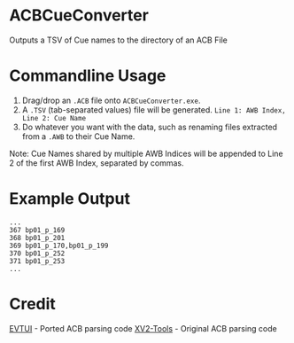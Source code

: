 # ACBCueConverter
Outputs a TSV of Cue names to the directory of an ACB File

# Commandline Usage
1. Drag/drop an ``.ACB`` file onto ``ACBCueConverter.exe``.
2. A ``.TSV`` (tab-separated values) file will be generated. ``Line 1: AWB Index, Line 2: Cue Name``
3. Do whatever you want with the data, such as renaming files extracted from a ``.AWB`` to their Cue Name.

Note: Cue Names shared by multiple AWB Indices will be appended to Line 2 of the first AWB Index, separated by commas.

# Example Output
```
...
367	bp01_p_169
368	bp01_p_201
369	bp01_p_170,bp01_p_199
370	bp01_p_252
371	bp01_p_253
...
```

# Credit
[EVTUI](https://github.com/DarkPsydeOfTheMoon/EVTUI) - Ported ACB parsing code
[XV2-Tools](https://github.com/LazyBone152/XV2-Tools) - Original ACB parsing code

